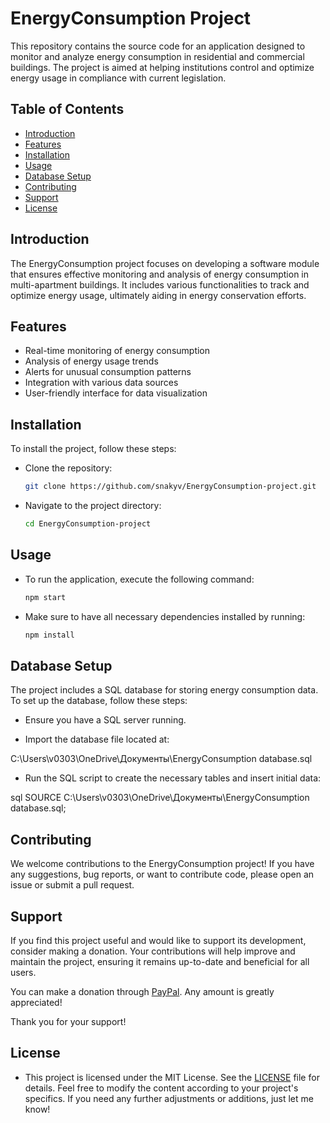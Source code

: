 # EnergyConsumption Project

This repository contains the source code for an application designed to monitor and analyze energy consumption in residential and commercial buildings. The project is aimed at helping institutions control and optimize energy usage in compliance with current legislation.

## Table of Contents

- [Introduction](#introduction)
- [Features](#features)
- [Installation](#installation)
- [Usage](#usage)
- [Database Setup](#database-setup)
- [Contributing](#contributing)
- [Support](#support)
- [License](#license)

## Introduction

The EnergyConsumption project focuses on developing a software module that ensures effective monitoring and analysis of energy consumption in multi-apartment buildings. It includes various functionalities to track and optimize energy usage, ultimately aiding in energy conservation efforts.

## Features

- Real-time monitoring of energy consumption
- Analysis of energy usage trends
- Alerts for unusual consumption patterns
- Integration with various data sources
- User-friendly interface for data visualization

## Installation

To install the project, follow these steps:

- Clone the repository:
   ```bash
   git clone https://github.com/snakyv/EnergyConsumption-project.git
- Navigate to the project directory:

   ```bash
   cd EnergyConsumption-project

## Usage
- To run the application, execute the following command:

   ```bash
   npm start
- Make sure to have all necessary dependencies installed by running:

   ```bash
   npm install

## Database Setup
The project includes a SQL database for storing energy consumption data. To set up the database, follow these steps:

- Ensure you have a SQL server running.

- Import the database file located at:

C:\Users\v0303\OneDrive\Документы\EnergyConsumption database.sql
- Run the SQL script to create the necessary tables and insert initial data:

sql
SOURCE C:\Users\v0303\OneDrive\Документы\EnergyConsumption database.sql;

## Contributing
We welcome contributions to the EnergyConsumption project! If you have any suggestions, bug reports, or want to contribute code, please open an issue or submit a pull request.

## Support

If you find this project useful and would like to support its development, consider making a donation. Your contributions will help improve and maintain the project, ensuring it remains up-to-date and beneficial for all users.

You can make a donation through [PayPal](https://www.paypal.me/your_account). Any amount is greatly appreciated!

Thank you for your support!

## License
- This project is licensed under the MIT License. See the [LICENSE](LICENSE.txt) file for details.
   Feel free to modify the content according to your project's specifics. If you need any further adjustments or additions, just let me know!
